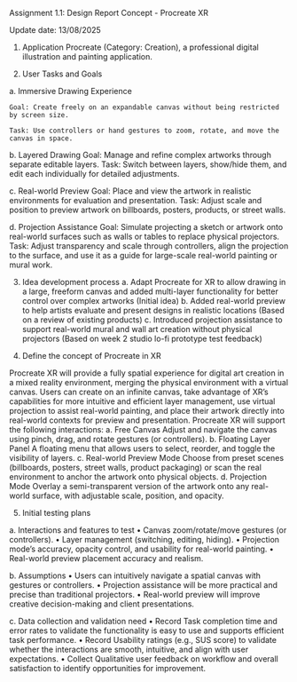 
Assignment 1.1: Design Report Concept - Procreate XR

Update date: 13/08/2025

1. Application
   Procreate (Category: Creation), a professional digital illustration and painting application.    

2. User Tasks and Goals
   
  a.	Immersive Drawing Experience
  
    Goal: Create freely on an expandable canvas without being restricted by screen size.
    
    Task: Use controllers or hand gestures to zoom, rotate, and move the canvas in space.

  b.	Layered Drawing
    Goal: Manage and refine complex artworks through separate editable layers.
    Task: Switch between layers, show/hide them, and edit each individually for detailed adjustments.

  c.	Real-world Preview
    Goal: Place and view the artwork in realistic environments for evaluation and presentation.
    Task: Adjust scale and position to preview artwork on billboards, posters, products, or street walls.

  d.	Projection Assistance
    Goal: Simulate projecting a sketch or artwork onto real-world surfaces such as walls or tables to             replace physical projectors.
    Task: Adjust transparency and scale through controllers, align the projection to the surface, and             use it as a guide for large-scale real-world painting or mural work.

3. Idea development process
  a.	Adapt Procreate for XR to allow drawing in a large, freeform canvas and added multi-layer         functionality for better control over complex artworks (Initial idea) 
  b.	Added real-world preview to help artists evaluate and present designs in realistic locations (Based on a review of existing products) 
  c.	Introduced projection assistance to support real-world mural and wall art creation without physical projectors (Based on week 2 studio lo-fi prototype test feedback)

4. Define the concept of Procreate in XR
   
Procreate XR will provide a fully spatial experience for digital art creation in a mixed reality environment, merging the physical environment with a virtual canvas. Users can create on an infinite canvas, take advantage of XR’s capabilities for more intuitive and efficient layer management, use virtual projection to assist real-world painting, and place their artwork directly into real-world contexts for preview and presentation. Procreate XR will support the following interactions:
  a.	Free Canvas
    Adjust and navigate the canvas using pinch, drag, and rotate gestures (or controllers).
  b.	Floating Layer Panel
    A floating menu that allows users to select, reorder, and toggle the visibility of layers.
  c.	Real-world Preview Mode
    Choose from preset scenes (billboards, posters, street walls, product packaging) or scan the real       environment to anchor the artwork onto physical objects. 
  d.	Projection Mode
    Overlay a semi-transparent version of the artwork onto any real-world surface, with adjustable          scale, position, and opacity.

5. Initial testing plans

  a.	Interactions and features to test
     •	Canvas zoom/rotate/move gestures (or controllers).
     •	Layer management (switching, editing, hiding).
     •	Projection mode’s accuracy, opacity control, and usability for real-world painting.
     •	Real-world preview placement accuracy and realism.

  b.	 Assumptions
    •	Users can intuitively navigate a spatial canvas with gestures or controllers.
    •	Projection assistance will be more practical and precise than traditional projectors.
    •	Real-world preview will improve creative decision-making and client presentations.

  c.	 Data collection and validation need
    •	Record Task completion time and error rates to validate the functionality is easy to use and supports efficient task performance.
    •	Record Usability ratings (e.g., SUS score) to validate whether the interactions are smooth, intuitive, and align with user expectations.
    •	Collect Qualitative user feedback on workflow and overall satisfaction to identify opportunities for improvement.

